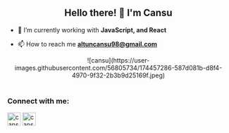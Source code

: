 <h2 align="center">Hello there! 🚀 I'm Cansu</h1>


- 🌱 I’m currently working with **JavaScript, and React**

- 📫 How to reach me **altuncansu98@gmail.com**

<div style="text-align:center">![cansu](https://user-images.githubusercontent.com/56805734/174457286-587d081b-d8f4-4970-9f32-2b3b9d25169f.jpeg)
</div>


<br>
<h3 align="left">Connect with me:</h3>
<p align="left">
<a href="https://www.linkedin.com/in/cansualtun/" target="blank" rel=”noopener”><img align="center" src="https://velanovascular.com/wp-content/uploads/2020/06/LinkedIn.png" alt="cansuAltun" height="30" width="30" /></a>
<a href="https://twitter.com/cansualtunn" target="blank" rel=”noopener”><img align="center" src="https://upload.wikimedia.org/wikipedia/commons/thumb/4/4f/Twitter-logo.svg/768px-Twitter-logo.svg.png" alt="cansuAltun" height="30" width="30" /></a>


<br>



